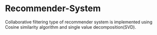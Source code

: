 # Recommender-System
Collaborative filtering type of recommender system is implemented using Cosine similarity algorithm and single value decomposition(SVD).
